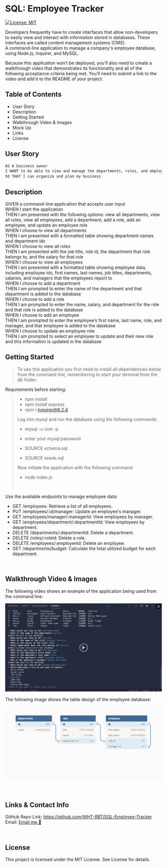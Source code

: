 # SQL: Employee Tracker

[![License: MIT](https://img.shields.io/badge/License-MIT-yellow.svg)](https://opensource.org/licenses/MIT)

Developers frequently have to create interfaces that allow non-developers to easily view and interact with information stored in databases. These interfaces are called content management systems (CMS).  
A command-line application to manage a company's employee database, using Node.js, Inquirer, and MySQL.

Because this application won’t be deployed, you’ll also need to create a walkthrough video that demonstrates its functionality and all of the following acceptance criteria being met. You’ll need to submit a link to the video and add it to the README of your project.

## Table of Contents

- User Story
- Description
- Getting Started
- Walkthrough Video & Images
- Mock Up
- Links
- License

## User Story

```md
AS A business owner
I WANT to be able to view and manage the departments, roles, and employees in my company
SO THAT I can organize and plan my business
```

## Description

GIVEN a command-line application that accepts user input <br>
WHEN I start the application <br>
THEN I am presented with the following options: view all departments, view all roles, view all employees, add a department, add a role, add an employee, and update an employee role <br>
WHEN I choose to view all departments <br>
THEN I am presented with a formatted table showing department names and department ids <br>
WHEN I choose to view all roles <br>
THEN I am presented with the job title, role id, the department that role belongs to, and the salary for that role <br>
WHEN I choose to view all employees<br>
THEN I am presented with a formatted table showing employee data, including employee ids, first names, last names, job titles, departments, salaries, and managers that the employees report to<br>
WHEN I choose to add a department<br>
THEN I am prompted to enter the name of the department and that department is added to the database<br>
WHEN I choose to add a role <br>
THEN I am prompted to enter the name, salary, and department for the role and that role is added to the database <br>
WHEN I choose to add an employee <br>
THEN I am prompted to enter the employee’s first name, last name, role, and manager, and that employee is added to the database <br>
WHEN I choose to update an employee role <br>
THEN I am prompted to select an employee to update and their new role and this information is updated in the database <br>

## Getting Started

> To use this application you first need to install all dependencies below from the command line, remembering to start your terminal from the db folder:
>
Requirements before starting:
> - npm install
> - npm install express
> - npm i inquirer@8.2.4
>
> Log into mysql and run the database using the following commands:
>
> - mysql -u root -p
>
> - enter your mysql password
>
> - SOURCE schema.sql
>
> - SOURCE seeds.sql
>
> Now initiate the application with the following command:
>
> - node index.js
> <br>

Use the available endpoints to manage employee data:

- GET /employees: Retrieve a list of all employees.
- PUT /employees/:id/manager: Update an employee's manager.
- GET /employees/manager/:managerId: View employees by manager.
- GET /employees/department/:departmentId: View employees by department.
- DELETE /departments/:departmentId: Delete a department.
- DELETE /roles/:roleId: Delete a role.
- DELETE /employees/:employeeId: Delete an employee.
- GET /departments/budget: Calculate the total utilized budget for each department.

 <br>

## Walkthrough Video & Images

The following video shows an example of the application being used from the command line:

![Alt text](assets/12-sql-homework-video-thumbnail.png)

The following image shows the table design of the employee database:

![Alt text](assets/12-sql-homework-demo-01.png)

 <br>

## Links & Contact Info

GitHub Repo Link:
        https://github.com/WHT-RBT/SQL-Employee-Tracker <br>
Email:   <a href="mailto:the.whiterabbit@yahoo.com">Email me 🐇</a>

<br>

## License

This project is licensed under the MIT License. See License for details.